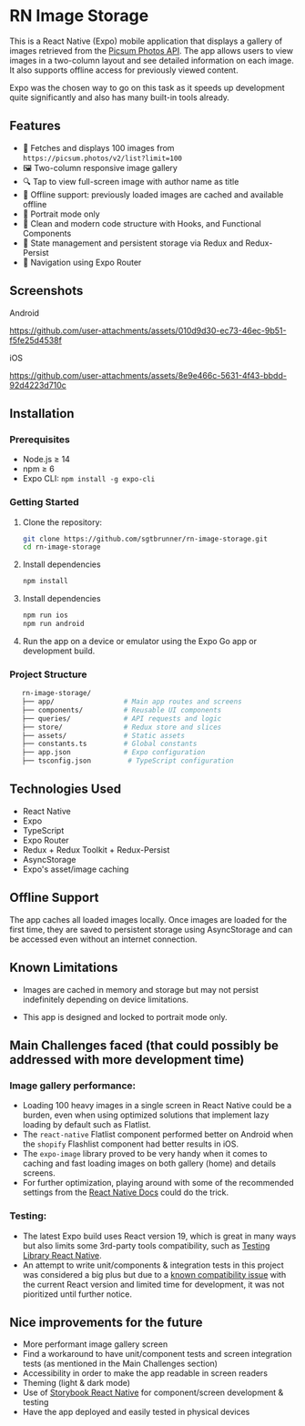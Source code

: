 # RN Image Storage

This is a React Native (Expo) mobile application that displays a gallery of images retrieved from the [Picsum Photos API](https://picsum.photos/). The app allows users to view images in a two-column layout and see detailed information on each image. It also supports offline access for previously viewed content.

Expo was the chosen way to go on this task as it speeds up development quite significantly and also has many built-in tools already.

## Features

- 📸 Fetches and displays 100 images from `https://picsum.photos/v2/list?limit=100`
- 🖼️ Two-column responsive image gallery
- 🔍 Tap to view full-screen image with author name as title
- 📴 Offline support: previously loaded images are cached and available offline
- 📱 Portrait mode only
- 🧹 Clean and modern code structure with Hooks, and Functional Components
- 💾 State management and persistent storage via Redux and Redux-Persist
- 🧭 Navigation using Expo Router

## Screenshots

Android

https://github.com/user-attachments/assets/010d9d30-ec73-46ec-9b51-f5fe25d4538f

iOS

https://github.com/user-attachments/assets/8e9e466c-5631-4f43-bbdd-92d4223d710c

## Installation

### Prerequisites

- Node.js ≥ 14
- npm ≥ 6
- Expo CLI: `npm install -g expo-cli`

### Getting Started

1. Clone the repository:
   ```bash
   git clone https://github.com/sgtbrunner/rn-image-storage.git
   cd rn-image-storage
   ```
2. Install dependencies

   ```bash
   npm install
   ```

3. Install dependencies

   ```bash
   npm run ios
   npm run android
   ```

4. Run the app on a device or emulator using the Expo Go app or development build.

### Project Structure

```bash
   rn-image-storage/
   ├── app/                 # Main app routes and screens
   ├── components/          # Reusable UI components
   ├── queries/             # API requests and logic
   ├── store/               # Redux store and slices
   ├── assets/              # Static assets
   ├── constants.ts         # Global constants
   ├── app.json             # Expo configuration
   ├── tsconfig.json         # TypeScript configuration
```

## Technologies Used

- React Native
- Expo
- TypeScript
- Expo Router
- Redux + Redux Toolkit + Redux-Persist
- AsyncStorage
- Expo's asset/image caching

## Offline Support

The app caches all loaded images locally. Once images are loaded for the first time, they are saved to persistent storage using AsyncStorage and can be accessed even without an internet connection.

## Known Limitations

- Images are cached in memory and storage but may not persist indefinitely depending on device limitations.

- This app is designed and locked to portrait mode only.

## Main Challenges faced (that could possibly be addressed with more development time)

### Image gallery performance:

- Loading 100 heavy images in a single screen in React Native could be a burden, even when using optimized solutions that implement lazy loading by default such as Flatlist.
- The `react-native` Flatlist component performed better on Android when the `shopify` Flashlist component had better results in iOS.
- The `expo-image` library proved to be very handy when it comes to caching and fast loading images on both gallery (home) and details screens.
- For further optimization, playing around with some of the recommended settings from the [React Native Docs](https://reactnative.dev/docs/optimizing-flatlist-configuration) could do the trick.

### Testing:
- The latest Expo build uses React version 19, which is great in many ways but also limits some 3rd-party tools compatibility, such as [Testing Library React Native](https://www.npmjs.com/package/@testing-library/react-native).
- An attempt to write unit/components & integration tests in this project was considered a big plus but due to a [known compatibility issue](https://github.com/callstack/react-native-testing-library/issues/1769) with the current React version and limited time for development, it was not pioritized until further notice.

## Nice improvements for the future

- More performant image gallery screen
- Find a workaround to have unit/component tests and screen integration tests (as mentioned in the Main Challenges section)
- Accessibility in order to make the app readable in screen readers
- Theming (light & dark mode)
- Use of [Storybook React Native](https://storybook.js.org/blog/react-native-storybook-8/) for component/screen development & testing
- Have the app deployed and easily tested in physical devices
